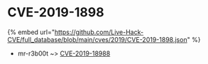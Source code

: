 # CVE-2019-1898
{% embed url="https://github.com/Live-Hack-CVE/full_database/blob/main/cves/2019/CVE-2019-1898.json" %}

* mr-r3b00t ~> [CVE-2019-18988](https://www.alice-snow.ru/2019/database/cve-2019-1898/cve-2019-18988-mr-r3b00t)